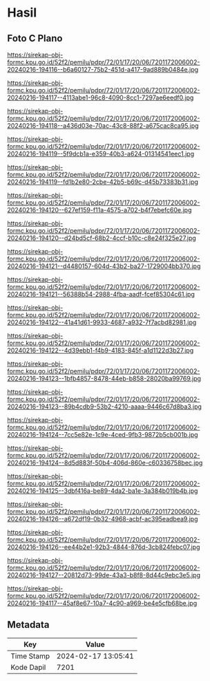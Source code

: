 # Hasil

## Foto C Plano

https://sirekap-obj-formc.kpu.go.id/52f2/pemilu/pdpr/72/01/17/20/06/7201172006002-20240216-194116--b6a60127-75b2-451d-a417-9ad889b0484e.jpg

https://sirekap-obj-formc.kpu.go.id/52f2/pemilu/pdpr/72/01/17/20/06/7201172006002-20240216-194117--4113abe1-96c8-4090-8cc1-7297ae6eedf0.jpg

https://sirekap-obj-formc.kpu.go.id/52f2/pemilu/pdpr/72/01/17/20/06/7201172006002-20240216-194118--a436d03e-70ac-43c8-88f2-a675cac8ca95.jpg

https://sirekap-obj-formc.kpu.go.id/52f2/pemilu/pdpr/72/01/17/20/06/7201172006002-20240216-194119--5f9dcb1a-e359-40b3-a624-01314541eec1.jpg

https://sirekap-obj-formc.kpu.go.id/52f2/pemilu/pdpr/72/01/17/20/06/7201172006002-20240216-194119--fd1b2e80-2cbe-42b5-b69c-d45b73383b31.jpg

https://sirekap-obj-formc.kpu.go.id/52f2/pemilu/pdpr/72/01/17/20/06/7201172006002-20240216-194120--627ef159-f11a-4575-a702-b4f7ebefc60e.jpg

https://sirekap-obj-formc.kpu.go.id/52f2/pemilu/pdpr/72/01/17/20/06/7201172006002-20240216-194120--d24bd5cf-68b2-4ccf-b10c-c8e24f325e27.jpg

https://sirekap-obj-formc.kpu.go.id/52f2/pemilu/pdpr/72/01/17/20/06/7201172006002-20240216-194121--d4480157-604d-43b2-ba27-1729004bb370.jpg

https://sirekap-obj-formc.kpu.go.id/52f2/pemilu/pdpr/72/01/17/20/06/7201172006002-20240216-194121--56388b54-2988-4fba-aadf-fcef85304c61.jpg

https://sirekap-obj-formc.kpu.go.id/52f2/pemilu/pdpr/72/01/17/20/06/7201172006002-20240216-194122--41a41d61-9933-4687-a932-7f7acbd82981.jpg

https://sirekap-obj-formc.kpu.go.id/52f2/pemilu/pdpr/72/01/17/20/06/7201172006002-20240216-194122--4d39ebb1-f4b9-4183-845f-a1d1122d3b27.jpg

https://sirekap-obj-formc.kpu.go.id/52f2/pemilu/pdpr/72/01/17/20/06/7201172006002-20240216-194123--1bfb4857-8478-44eb-b858-28020ba99769.jpg

https://sirekap-obj-formc.kpu.go.id/52f2/pemilu/pdpr/72/01/17/20/06/7201172006002-20240216-194123--89b4cdb9-53b2-4210-aaaa-9446c67d8ba3.jpg

https://sirekap-obj-formc.kpu.go.id/52f2/pemilu/pdpr/72/01/17/20/06/7201172006002-20240216-194124--7cc5e82e-1c9e-4ced-9fb3-9872b5cb001b.jpg

https://sirekap-obj-formc.kpu.go.id/52f2/pemilu/pdpr/72/01/17/20/06/7201172006002-20240216-194124--8d5d883f-50b4-406d-860e-c60336758bec.jpg

https://sirekap-obj-formc.kpu.go.id/52f2/pemilu/pdpr/72/01/17/20/06/7201172006002-20240216-194125--3dbf416a-be89-4da2-ba1e-3a384b019b4b.jpg

https://sirekap-obj-formc.kpu.go.id/52f2/pemilu/pdpr/72/01/17/20/06/7201172006002-20240216-194126--a672df19-0b32-4968-acbf-ac395eadbea9.jpg

https://sirekap-obj-formc.kpu.go.id/52f2/pemilu/pdpr/72/01/17/20/06/7201172006002-20240216-194126--ee44b2e1-92b3-4844-876d-3cb824febc07.jpg

https://sirekap-obj-formc.kpu.go.id/52f2/pemilu/pdpr/72/01/17/20/06/7201172006002-20240216-194127--20812d73-99de-43a3-b8f8-8d44c9ebc3e5.jpg

https://sirekap-obj-formc.kpu.go.id/52f2/pemilu/pdpr/72/01/17/20/06/7201172006002-20240216-194117--45af8e67-10a7-4c90-a969-be4e5cfb68be.jpg


## Metadata

| Key        | Value               |
| ---------- | ------------------- |
| Time Stamp | 2024-02-17 13:05:41 |
| Kode Dapil | 7201                |



